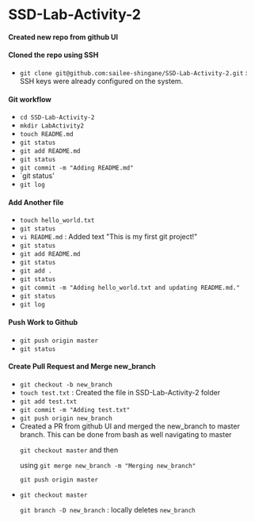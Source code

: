 # SSD-Lab-Activity-2

#### Created new repo from github UI

#### Cloned the repo using SSH
* `git clone git@github.com:sailee-shingane/SSD-Lab-Activity-2.git` : SSH keys were already configured on the system.

#### Git workflow

* `cd SSD-Lab-Activity-2`
* `mkdir LabActivity2`
* `touch README.md`  
* `git status`
* `git add README.md`
* `git status`
* `git commit -m "Adding README.md"`
* `git status'
* `git log`


#### Add Another file

* `touch hello_world.txt`
* `git status`
* `vi README.md` : Added text "This is my first git project!"
* `git status`
* `git add README.md`
* `git status`
* `git add .`
* `git status`
* `git commit -m "Adding hello_world.txt and updating README.md."`
* `git status`
* `git log`


#### Push Work to Github

* `git push origin master`
* `git status`


#### Create Pull Request and Merge new_branch

* `git checkout -b new_branch`
* `touch test.txt` : Created the file in SSD-Lab-Activity-2 folder
* `git add test.txt`
* `git commit -m "Adding test.txt"`
* `git push origin new_branch`
* Created a PR from github UI and merged the new_branch to master branch. This can be done from bash as well navigating to master <p>`git checkout master` and then <p>using `git merge new_branch -m "Merging new_branch"` <p>`git push origin master`
* `git checkout master` <p> `git branch -D new_branch` : locally deletes `new_branch`
